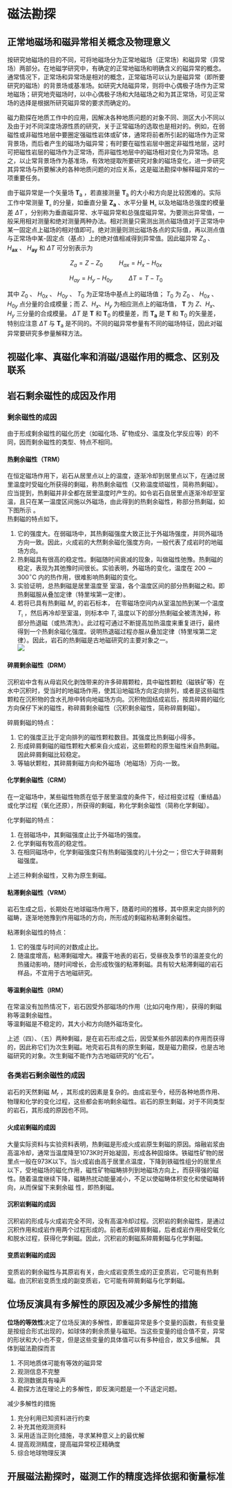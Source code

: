 # 磁法勘探

## 正常地磁场和磁异常相关概念及物理意义

按研究地磁场的目的不同，可将地磁场分为正常地磁场（正常场）和磁异常（异常场）两部分。在地磁学研究中，有确定的正常地磁场和明确含义的磁异常的概念。通常情况下，正常场和异常场是相对的概念，正常磁场可以认为是磁异常（即所要研究的磁场）的背景场或基准场。如研究大陆磁异常，则将中心偶极子场作为正常地磁场；研究地壳磁场时，以中心偶极子场和大陆磁场之和为其正常场，可见正常场的选择是根据所研究磁异常的要求而确定的。  

磁力勘探在地质工作中的应用，因解决各种地质问题的对象不同、测区大小不同以及由于对不同深度场源性质的研究，关于正常磁场的选取也是相对的。例如，在弱磁性或非磁性地层中要圈定强磁性岩体或矿体，通常将前者所引起的磁场作为正常背景场，而后者产生的磁场为磁异常；有时要在磁性岩层中圈定非磁性地层，这时可把磁性岩层的磁场作为正常场，而非磁性地层中的磁场相对变化为异常场。总之，以止常背景场作为基准场，有效地提取所要研究对象的磁场变化，进一步研究其异常场与所要解决的各种地质问题的对应关系，这是磁法勘探中解释磁异常的一项重要任务。  

由于磁异常是一个矢量场 $\pmb{T_{\mathrm{a}}}$ ，若直接测量 $\pmb{T_{\mathrm{a}}}$ 的大小和方向是比较困难的。实际工作中常测量 $\pmb{T}_{\mathfrak{a}}$ 的分量，如垂直分量 $\pmb{Z_{a}}$ 、水平分量 $\pmb{H}_{\mathfrak{a}}$ 以及地磁场总强度的模量差 $\Delta T$ ，分别称为垂直磁异常、水平磁异常和总强度磁异常。为要测出异常值，一般采用相对测量和绝对测量两种办法。相对测量只需测出测点磁场值对于正常场中某一固定点上磁场的相对值即可。绝对测量则测出磁场各点的实际值，再以测点值与正常场中某-固定点（基点）上的绝对值相减得到异常值。因此磁异常 $Z_{a}$ 、 $H_{\mathbf{ax}}$ 、 $H_{\mathbf{ay}}$ 和 $\Delta T$ 可分别表示为  

$$
Z_a=Z - Z_0 \,\;\;\;\;\;\;\;\;\;\; H_{ax} = H_x - H_{0x} 
$$  

$$
H_{ay} = H_y - H_{0y} \,\;\;\;\;\;\;\;\;\;\; \Delta T = T - T_0
$$  

其中 $Z_{0}$ 、 $H_{0x}$ 、 $H_{0y}$ 、 $T_{0}$ 为正常场中基点上的磁场值； $T_{0}$ 为 $Z_{0}$ 、 $H_{0x}$ 、 $H_{0y}$ 点分量的合成模量；而 $Z$、$H_{x}$、$H_{y}$ 为相应测点上的磁场值， $\pmb{T}$ 为 $Z$、$H_{x}$、$H_{y}$ 三分量的合成模量。 $\Delta T$ 是 $\pmb{T}$ 和 $\pmb{T}_{0}$ 的模量差，而 $\pmb{T}_{\pmb{a}}$ 是 $\pmb{T}$ 和 $\pmb{T}_{0}$ 的矢量差，特别应注意 $\Delta T$ 与 $\pmb{T_{\mathrm{a}}}$ 是不同的。不同的磁异常参量有不同的磁场特征，因此对磁异常要研究多参量解释方法。  

## 视磁化率、真磁化率和消磁/退磁作用的概念、区别及联系




## 岩石剩余磁性的成因及作用

### 剩余磁性的成因
由于形成剩余磁性的磁化历史（如磁化场、矿物成分、温度及化学反应等）的不同，因而剩余磁性的类型、特点不相同。  

#### 热剩余磁性（TRM）  
在恒定磁场作用下，岩石从居里点以上的温度，逐渐冷却到居里点以下，在通过居里温度时受磁化所获得的剩磁，称热剩余磁性（又称温度顽磁性，简称热剩磁）。  
应当提到，热剩磁并非全都在居里温度时产生的。如令岩石自居里点逐渐冷却至室温，且只在某一温度区间施以外磁场，由此得到的热剩余磁性，称部分热剩磁，如下图所示 。  
热剩磁的特点如下。  
1. 它的强度大。在弱磁场中，其热剩磁强度大致正比于外磁场强度，并同外磁场方向一致。因此，火成岩的大然剩余磁化强度方向，一般代表了成岩时的地磁场方向。  
2. 热剩磁具有很高的稳定性。剩磁随时间衰减的现象，叫做磁性弛豫。热剩磁的稳定，表现为其弛豫时间很长。实验表明，外磁场的变化，温度在 $200\sim300^{\circ}\mathrm{C}$ 内的热作用，很难影响热剩磁的变化。  
3. 实验证明，总热剩磁是居里温度至 室温，各个温度区间的部分热剩磁之和。即热剩磁服从叠加定律（特里埃第一定律）。  
4. 若将已具有热剩磁 $M_{\mathfrak{n}}$ 的岩石标本， 在零磁场空间内从室温加热到某一个温度 $T_{\mathfrak{l}}$ ，然后再冷却至室温，则标本中 $T_{\mathfrak{l}}$ 温度以下的部分热剩磁全被清洗掉，称部分热退磁（或热清洗）。此过程可通过不断提高加热温度来重复进行，最终得到一个热剩余磁化强度。说明热退磁过程亦服从叠加定律（特里埃第二定律）。因此，岩石的热剩磁是古地磁研究的主要对象之一。  
![](./pictures/热剩磁.jpg)

#### 碎屑剩余磁性（DRM）  

沉积岩中含有从母岩风化剥蚀带来的许多碎屑颗粒，具中磁性颗粒（磁铁矿等）在水中沉积时，受当时的地磁场作用，使其沿地磁场方向定向排列，或者是这些磁性颗粒在沉积物的含水孔隙中转向地磁场方向。沉积物固结成岩后，按具碎屑的磁化方向保仔下米的磁性，称碎屑剩余磁性（沉积剩余磁性，简称碎屑剩磁）。  

碎屑剩磁的特点：  
1. 它的强度正比于定向排列的磁性颗粒数目。其强度比热剩磁小得多。 
2. 形成碎屑剩磁的磁性颗粒大都来自火成岩，这些颗粒的原生磁性米自热剩磁。因此碎屑剩磁比较稳定。 
3. 等轴状颗粒，其碎屑剩磁方向和外磁场（地磁场）万向-一致。  

#### 化学剩余磁性（CRM）  

在一定磁场中，某些磁性物质在低于居里温度的条件下，经过相变过程（重结晶）或化学过程（氧化还原），所获得的剩磁，称化学剩余磁性（简称化学剩磁）。  

化学剩磁的特点： 
1. 在弱磁场中，其剩磁强度止比于外磁场的强度。
2. 化学剩磁有牧高的稳定性。 
3. 在相同磁场中，化学剩磁强度只有热剩磁强度的儿十分之一；但它大于碎屑剩磁强度。  

上述三种剩余磁性，又称为原生剩磁。  

####  粘滞剩余磁性（VRM）  

岩石生成之后，长期处在地球磁场作用下，随着时间的推移，其中原来定向排列的磁畴，逐渐地弛豫到作用磁场的方向，所形成的剩磁称粘滞剩余磁性。  

粘滞剩余磁性的特点： 
1. 它的强度与时间的对数成止比。 
2. 随温度增高，粘滞剩磁增大。裸露干地表的岩石，受昼夜及季节的温差变化的热骚动影响，随时间增长，会形成牧强的粘滞剩磁。具有较大粘滞剩磁的岩石样品，不宜用于古地磁研究。  

#### 等温剩余磁性（IRM）  

在常温没有加热情况下，岩石因受外部磁场的作用（比如闪电作用），获得的剩磁称等温剩余磁性。  
等温剩磁是不稳定的，其大小和方向随外磁场变化。  

上述（四）、（五）两种剩磁，是在岩石形成之后，因受某些外部因素的作用而获得的，因此称它们为次生剩磁。地壳岩石具有的原生剩磁，既是磁力勘探，也是古地磁研究的对象。次生剩磁不能作为古地磁研究的“化石”。  

### 各类岩石剩余磁性的成因  
岩石的天然剩磁 $M_{r}$ ，其形成的因素是复杂的。由成岩至今，经历各种地质作用、物理和化学的变化过程，这些都会影响剩余磁性。岩石的原生剩磁，对于不同类型的岩石，其形成的原因也不同。  
#### 火成岩剩磁的成因  
大量实际资料与实验资料表明，热剩磁是形成火成岩原生剩磁的原因。熔融岩浆由高温冷却，通常当温度降至1073K时开始凝固，形成各种固熔体。铁磁性矿物的居里点一般在973K以下。当火成岩由高于居里点温度，下降到铁磁性组分的居里点以下，受地磁场的磁化作用，磁性矿物磁畴排列到地磁场方向上，而获得强的磁性。随着温度继续下降，磁畴热扰动能量减小，不足以使磁畴体积变化和使磁畴转向，从而保留下来剩余磁 性，即热剩磁。  
#### 沉积岩剩磁的成因  
沉积岩的形成与火成岩完全不同，没有高温冷却过程。沉积岩的剩余磁性，是通过沉积作用和成岩作用两个过程形成的。前者形成碎屑剩磁，后者成岩作用经受氧化和脱水过程，获得化学剩磁。因此，沉积岩的剩磁系碎屑剩磁与化学剩磁。  
#### 变质岩剩磁的成因  
变质岩的剩余磁性与其原岩有关，由火成岩变质生成的正变质岩，它可能有热剩磁。由沉积岩变质生成的副变质岩，它可能有碎屑剩磁与化学剩磁。  

## 位场反演具有多解性的原因及减少多解性的措施 

**位场的等效性**决定了位场反演的多解性，即重磁异常是多个变量的函数，有些变量是按组合形式出现的，如球体的剩余质量与磁矩。当这些变量的组合值不变，异常的形状和大小也不变，但是这些变量的具体值可以有多种组合，故又多组解。
具体到磁法勘探而言

1. 不同地质体可能有等效的磁异常
2. 观测信息不完整
3. 观测数据具有噪声
4. 勘探方法在理论上的多解性，即反演问题是一个不适定问题。

减少多解性的措施  

1. 充分利用已知资料进行约束
2. 补充其他观测资料
3. 采用适当正则化措施，寻求某种意义上的最优解
4. 提高观测精度，提高磁异常校正精确度
5. 综合地球物理反演 

##  开展磁法勘探时，磁测工作的精度选择依据和衡量标准





